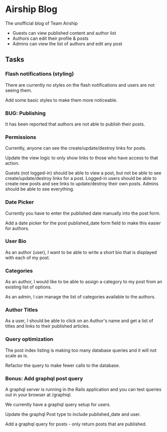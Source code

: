 
# Airship Blog

The unofficial blog of Team Airship

* Guests can view published content and author list
* Authors can edit their profile & posts
* Admins can view the list of authors and edit any post

## Tasks

### Flash notifications (styling)

There are currently no styles on the flash notifications and users are not seeing them.

Add some basic styles to make them more noticeable.

### BUG: Publishing

It has been reported that authors are not able to publish their posts.

### Permissions

Currently, anyone can see the create/update/destroy links for posts.

Update the view logic to only show links to those who have access to that action.

Guests (not logged-in) should be able to view a post, but not be able to see create/update/destroy links for a post.
Logged-in users should be able to create new posts and see links to update/destroy their own posts.
Admins should be able to see everything.

### Date Picker

Currently you have to enter the published date manually into the post form.

Add a date picker for the post published_date form field to make this easier for authors.

### User Bio

As an author (user), I want to be able to write a short bio that is displayed with each of my post.

### Categories

As an author, I would like to be able to assign a category to my post from an existing list of options.

As an admin, I can manage the list of categories available to the authors.

### Author Titles

As a user, I should be able to click on an Author's name and get a list of titles and links to their published articles.

### Query optimization

The post index listing is making too many database queries and it will not scale as is.

Refactor the query to make fewer calls to the database.


### Bonus: Add graphql post query 

A graphql server is running in the Rails application and you can test queries out in your browser at /graphiql.

We currently have a graphql query setup for users.

Update the graphql Post type to include published_date and user.

Add a graphql query for posts - only return posts that are published.


